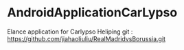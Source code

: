 AndroidApplicationCarLypso
==========================

Elance application for Carlypso
Heliping git : https://github.com/jiahaoliuliu/RealMadridvsBorussia.git
